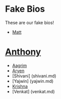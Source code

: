 # Fake Bios

These are our fake bios!

* [Matt](matt.md)
# [Anthony](anthony.md)
* [Aagrim](aagrim.md)
* [Aryen](aryen.md)
* [Shivani] (shivani.md)
* [Yajwin] (yajwin.md)
* [Krishna](krishna.md)
* [Venkat] (venkat.md)
